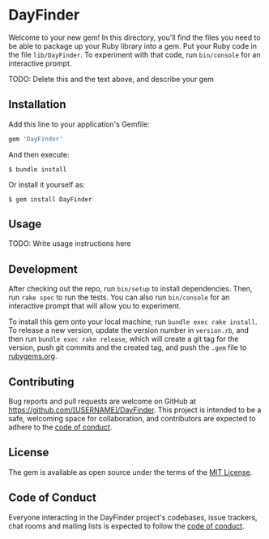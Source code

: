 # DayFinder

Welcome to your new gem! In this directory, you'll find the files you need to be able to package up your Ruby library into a gem. Put your Ruby code in the file `lib/DayFinder`. To experiment with that code, run `bin/console` for an interactive prompt.

TODO: Delete this and the text above, and describe your gem

## Installation

Add this line to your application's Gemfile:

```ruby
gem 'DayFinder'
```

And then execute:

    $ bundle install

Or install it yourself as:

    $ gem install DayFinder

## Usage

TODO: Write usage instructions here

## Development

After checking out the repo, run `bin/setup` to install dependencies. Then, run `rake spec` to run the tests. You can also run `bin/console` for an interactive prompt that will allow you to experiment.

To install this gem onto your local machine, run `bundle exec rake install`. To release a new version, update the version number in `version.rb`, and then run `bundle exec rake release`, which will create a git tag for the version, push git commits and the created tag, and push the `.gem` file to [rubygems.org](https://rubygems.org).

## Contributing

Bug reports and pull requests are welcome on GitHub at https://github.com/[USERNAME]/DayFinder. This project is intended to be a safe, welcoming space for collaboration, and contributors are expected to adhere to the [code of conduct](https://github.com/[USERNAME]/DayFinder/blob/master/CODE_OF_CONDUCT.md).

## License

The gem is available as open source under the terms of the [MIT License](https://opensource.org/licenses/MIT).

## Code of Conduct

Everyone interacting in the DayFinder project's codebases, issue trackers, chat rooms and mailing lists is expected to follow the [code of conduct](https://github.com/[USERNAME]/DayFinder/blob/master/CODE_OF_CONDUCT.md).
